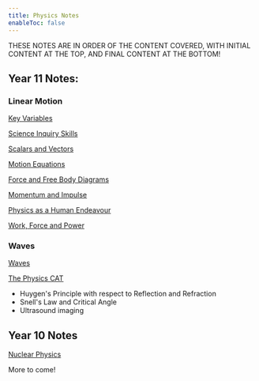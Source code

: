 ```yaml
---
title: Physics Notes
enableToc: false
---
```

THESE NOTES ARE IN ORDER OF THE CONTENT COVERED, WITH INITIAL CONTENT AT THE TOP, AND FINAL CONTENT AT THE BOTTOM!

## Year 11 Notes:

### Linear Motion

[Key Variables](11Physics/Variable.md)

[Science Inquiry Skills](11Physics/SIS.md)

[Scalars and Vectors](11Physics/ScaVec.md)

[Motion Equations](11Physics/Motion.md)

[Force and Free Body Diagrams](11Physics/Force.md) 

[Momentum and Impulse](11Physics/Momentum.md)

[Physics as a Human Endeavour](11Physics/humanstuff.md)

[Work, Force and Power](11Physics/WorkForcePower.md)

### Waves
[Waves](11Physics/Waves.md)

[The Physics CAT](11Physics/ThePhysicsCAT.md) 
- Huygen's Principle with respect to Reflection and Refraction
- Snell's Law and Critical Angle
- Ultrasound imaging

## Year 10 Notes

[Nuclear Physics](11Physics/NuclearPhysics.md)

More to come!
